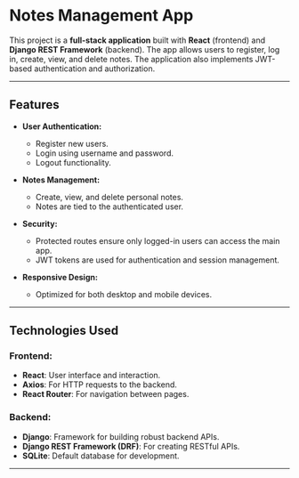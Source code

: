 # Notes Management App

This project is a **full-stack application** built with **React** (frontend) and **Django REST Framework** (backend). The app allows users to register, log in, create, view, and delete notes. The application also implements JWT-based authentication and authorization.

---

## Features

- **User Authentication:**
  - Register new users.
  - Login using username and password.
  - Logout functionality.

- **Notes Management:**
  - Create, view, and delete personal notes.
  - Notes are tied to the authenticated user.

- **Security:**
  - Protected routes ensure only logged-in users can access the main app.
  - JWT tokens are used for authentication and session management.

- **Responsive Design:**
  - Optimized for both desktop and mobile devices.

---

## Technologies Used

### Frontend:
- **React**: User interface and interaction.
- **Axios**: For HTTP requests to the backend.
- **React Router**: For navigation between pages.

### Backend:
- **Django**: Framework for building robust backend APIs.
- **Django REST Framework (DRF)**: For creating RESTful APIs.
- **SQLite**: Default database for development.

---

